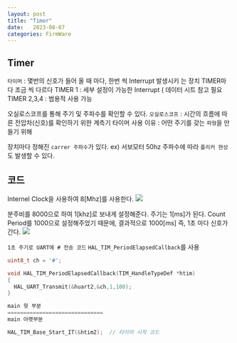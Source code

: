 ```yaml
---
layout: post
title: "Timer"
date:   2023-08-07
categories: FirmWare
---
```


## Timer
`타이머` : 몇번의 신호가 들어 올 때 마다, 한번 씩 Interrupt 발생시키 는 장치
TIMER마다 조금 씩 다르다
TIMER 1 : 세부 설정이 가능한 Interrupt ( 데이터 시트 참고 필요
TIMER 2,3,4 : 범용적 사용 가능

오실로스코프를 통해 주기 및 주파수를 확인할 수 있다.
`오실로스코프` : 시간의 흐름에 따른 전압차(신호)를 확인하기 위한 계측기
타이머 사용 이유 : 어떤 주기를 갖는 `파형`을 만들기 위해

장치마다 정해진 `carrer 주파수`가 있다.
ex) 서보모터 50hz
주파수에 따라 `플리커 현상`도 발생할 수 있다.


## 코드
Internel Clock을 사용하여 8[Mhz]를 사용한다.
![](https://velog.velcdn.com/images/dev-hoon/post/45a81232-f564-447c-aa33-454a1cfd107e/image.png)

분주비를 8000으로 하여 1[khz]로 보내게 설정해준다. 주기는 1[ms]가 된다.
Count Period를 1000으로 설정해주었기 때문에, 결과적으로 1000[ms] 즉, 1초 마다 신호가 간다.
![](https://velog.velcdn.com/images/dev-hoon/post/96302421-276f-4468-b538-e675ab0c3032/image.png)

`1초 주기로 UART에 # 전송 코드`
`HAL_TIM_PeriodElapsedCallback`를 사용
```c
uint8_t ch = '#';

void HAL_TIM_PeriodElapsedCallback(TIM_HandleTypeDef *htim)
{
  HAL_UART_Transmit(&huart2,&ch,1,100);
}

main 윗 부분
==============================
main 아랫부분

HAL_TIM_Base_Start_IT(&htim2);  // 타이머 시작 코드




